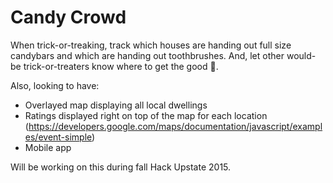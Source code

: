 Candy Crowd
===

When trick-or-treaking, track which houses are handing out full size candybars
and which are handing out toothbrushes. And, let other would-be
trick-or-treaters know where to get the good :candy:.

Also, looking to have:
- Overlayed map displaying all local dwellings
- Ratings displayed right on top of the map for each location (<https://developers.google.com/maps/documentation/javascript/examples/event-simple>)
- Mobile app

Will be working on this during fall Hack Upstate 2015.

<!-- // To add the marker to the map, call setMap();
     marker.setMap(map);
-->
